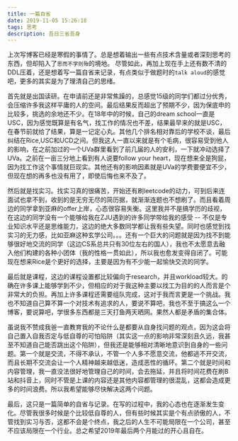 ```yaml
---
title: 一篇自省
date: 2019-11-05 15:26:18
tags: 思考
description: 吾日三省吾身
---
```

上次写博客已经是寒假的事情了。总是想着输出一些有点技术含量或者深刻思考的东西，但却陷入了`思而不学则殆`的境地。 尽管如此，再加上现在手上还有数不清的DDL压着，还是想着写一篇自省来记录，有点类似于做题时的`talk aloud`的感觉吧，更多的其实是为了理清自己的思绪。

首先就是出国读研。在申请前还是非常焦躁的，总感觉15级的同学们都过分优秀，会压缩许多我这样平庸的人的空间。最后结果反而超出了预期不少，因为保底申的比较多，挑选的余地还不少。在18年中的时候，自己的dream school一直是USC，因为感觉既算是有名气，找工作的情况也不差，结果最早来的就是USC，在春节前就给了结果，算是一记定心丸。其他几个排名相对靠后的学校不谈，最后纠结在Rice,USC和UCD之间。但我这人一直以来就是有个毛病，很容易受到他人的影响，在之前加过的一个UVa群里看到了前几届的人的安利，一下就冲动选择了UVa。之前在一亩三分地上看到有人说要follow your heart，现在想来全是狗屁，因为找工作这个事情就巨现实。其他还有的影响因素就是UVa的学费要便宜不少，但现在想的再多也没有用了，即使后悔也来不及了。

然后就是找实习。找实习真的很痛苦，开始还有刷leetcode的动力，可到后来连面试也拿不到，收到的是无穷无尽的简历据，就渐渐连题也不想刷了。而且看着周边的同学拿到亚麻的offer上岸，心态很容易失衡。这里我并不是搞学历的歧视，在这边的同学没有一个能够给我在ZJU遇到的许多同学带给我的感受 -- 不仅是专业知识水平还是思维能力，这边的绝大多数同学都让我有些失望。同时也感觉到找实习的无力感，比如亚麻这种玄学公司。。。还有一个巨大的问题就是因为找不到能够很好地交流的同学（这边CS系总共只有30位左右的国人），我也不太愿意去融入他们构建的各种小团体（我的性格一贯如此），所以我也愈发变得自闭了。可能现在想来Rice是个更好的选择，主要是因为有不少能一起愉快交流的同学。

最后就是课程，这边的课程设置都比较偏向于research，并且workload较大。的确在许多课上能够学到不少，但相应的对于我这种主要以找工为目的的人而言是个非常大的负担。再加上许多课程还需要组队完成，这对于我而言更是一个挑战。我也不知道自己算不算一个对技术有追求的人，要说不算吧，我也不至于搞这么一个博客，要说算吧，学很多东西都是三天打鱼两天晒网。果然人都是矛盾的集合体。

虽说我不赞成我爸一直教育我的不论什么是都要从自身找问题的观点，因为这会将自己置入自我否定与低自尊的可怕陷阱（其实这一点的影响非常深刻且久远，我甚至不知道自己能否跳出这个陷阱），但我还是能够相对清晰地意识到自身的一些问题。第一个就是交流，不得不承认，不管一个人多不愿意交流，他都逃不开交流，而且长期不交流会让一个人精神越来越低迷，造成恶性的循环。第二个就是时间和内容管理，我一直没法很好地管理自己的时间，会去拖延，并且将时间花费在刷B站和抖音上，同时不管是上课的内容还是其他内容都管理的很混乱，这都会造成更多的时间浪费。所以我希望能够尽快解决这两个问题。

最后，这只是一篇简单的自省与记录。在写的过程中，我的心态也在逐渐发生变化。尽管我很多时候是个比较低自尊的人，但有些时候其实是个有点骄傲的人，不管找到实习与否，这都不会是个终点，我之后的人生不可能局限在一个公司，甚至不应该局限在一个行业。总之希望2019年最后两个月能过的开心且自在。